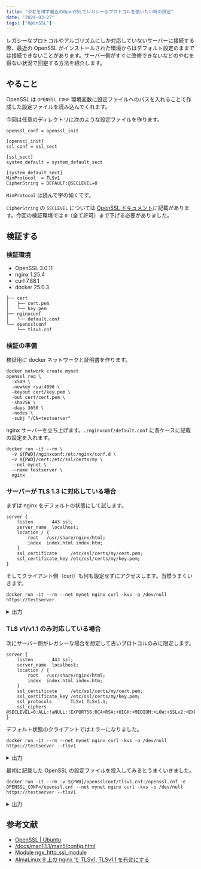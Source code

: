 ```yaml
---
title: "やむを得ず最近のOpenSSLでレガシーなプロトコルを使いたい時の設定"
date: "2024-03-27"
tags: ["OpenSSL"]
---
```


レガシーなプロトコルやアルゴリズムにしか対応していないサーバーに接続する際、最近の OpenSSL がインストールされた環境からはデフォルト設定のままでは接続できないことがあります。サーバー側がすぐに改修できないなどのやむを得ない状況で回避する方法を紹介します。

## やること

OpenSSL は `OPENSSL_CONF` 環境変数に設定ファイルへのパスを入れることで作成した設定ファイルを読み込んでくれます。

今回は任意のディレクトリに次のような設定ファイルを作ります。

```
openssl_conf = openssl_init

[openssl_init]
ssl_conf = ssl_sect

[ssl_sect]
system_default = system_default_sect

[system_default_sect]
MinProtocol  = TLSv1
CipherString = DEFAULT:@SECLEVEL=0
```

`MinProtocol` は読んで字の如くです。

`CipherString` の `SECLEVEL` については [OpenSSL ドキュメント](https://www.openssl.org/docs/man3.0/man3/SSL_CTX_set_security_level.html)に記載があります。今回の検証環境では `0`（全て許可）まで下げる必要がありました。

## 検証する

### 検証環境

* OpenSSL 3.0.11
* nginx 1.25.4
* curl 7.88.1
* docker 25.0.3

```
├── cert
│   ├── cert.pem
│   └── key.pem
├── nginxconf
│   └── default.conf
└── opensslconf
    └── tlsv1.cnf
```

### 検証の準備

検証用に docker ネットワークと証明書を作ります。

```
docker network create mynet
openssl req \
  -x509 \
  -newkey rsa:4096 \
  -keyout cert/key.pem \
  -out cert/cert.pem \
  -sha256 \
  -days 3650 \
  -nodes \
  -subj "/CN=testserver"
```

nginx サーバーを立ち上げます。`./nginxconf/default.conf` に各ケースに記載の設定を入れます。

```
docker run -it --rm \
  -v ${PWD}/nginxconf:/etc/nginx/conf.d \
  -v ${PWD}/cert:/etc/ssl/certs/my \
  --net mynet \
  --name testserver \
  nginx
```

### サーバーが TLS 1.3 に対応している場合

まずは nginx をデフォルトの状態にして試します。

```
server {
    listen       443 ssl;
    server_name  localhost;
    location / {
        root   /usr/share/nginx/html;
        index  index.html index.htm;
    }
    ssl_certificate     /etc/ssl/certs/my/cert.pem;
    ssl_certificate_key /etc/ssl/certs/my/key.pem;
}
```

そしてクライアント側（curl）も何も設定せずにアクセスします。当然うまくいきます。

```
docker run -it --rm --net mynet nginx curl -kvs -o /dev/null https://testserver
```

<details>
<summary>出力</summary>

```
*   Trying 172.20.0.2:443...
* Connected to testserver (172.20.0.2) port 443 (#0)
* ALPN: offers h2,http/1.1
} [5 bytes data]
* TLSv1.3 (OUT), TLS handshake, Client hello (1):
} [512 bytes data]
* TLSv1.3 (IN), TLS handshake, Server hello (2):
{ [122 bytes data]
* TLSv1.3 (IN), TLS handshake, Encrypted Extensions (8):
{ [25 bytes data]
* TLSv1.3 (IN), TLS handshake, Certificate (11):
{ [1207 bytes data]
* TLSv1.3 (IN), TLS handshake, CERT verify (15):
{ [520 bytes data]
* TLSv1.3 (IN), TLS handshake, Finished (20):
{ [52 bytes data]
* TLSv1.3 (OUT), TLS change cipher, Change cipher spec (1):
} [1 bytes data]
* TLSv1.3 (OUT), TLS handshake, Finished (20):
} [52 bytes data]
* SSL connection using TLSv1.3 / TLS_AES_256_GCM_SHA384
* ALPN: server accepted http/1.1
* Server certificate:
*  subject: CN=testserver
*  start date: Mar  8 12:01:47 2024 GMT
*  expire date: Mar  6 12:01:47 2034 GMT
*  issuer: CN=testserver
*  SSL certificate verify result: self-signed certificate (18), continuing anyway.
* using HTTP/1.1
} [5 bytes data]
> GET / HTTP/1.1
> Host: testserver
> User-Agent: curl/7.88.1
> Accept: */*
> 
{ [5 bytes data]
* TLSv1.3 (IN), TLS handshake, Newsession Ticket (4):
{ [265 bytes data]
* TLSv1.3 (IN), TLS handshake, Newsession Ticket (4):
{ [281 bytes data]
* old SSL session ID is stale, removing
{ [5 bytes data]
< HTTP/1.1 200 OK
< Server: nginx/1.25.4
< Date: Fri, 08 Mar 2024 12:42:55 GMT
< Content-Type: text/html
< Content-Length: 615
< Last-Modified: Wed, 14 Feb 2024 16:03:00 GMT
< Connection: keep-alive
< ETag: "65cce434-267"
< Accept-Ranges: bytes
< 
{ [615 bytes data]
* Connection #0 to host testserver left intact
```

</details>

### TLS v1/v1.1 のみ対応している場合

次にサーバー側がレガシーな場合を想定して古いプロトコルのみに限定します。

```
server {
    listen       443 ssl;
    server_name  localhost;
    location / {
        root   /usr/share/nginx/html;
        index  index.html index.htm;
    }
    ssl_certificate     /etc/ssl/certs/my/cert.pem;
    ssl_certificate_key /etc/ssl/certs/my/key.pem;
    ssl_protocols       TLSv1 TLSv1.1;
    ssl_ciphers         @SECLEVEL=0:ALL:!aNULL:!EXPORT56:RC4+RSA:+HIGH:+MEDIUM:+LOW:+SSLv2:+EXP
}
```

デフォルト状態のクライアントではエラーになりました。

```
docker run -it --rm --net mynet nginx curl -kvs -o /dev/null https://testserver --tlsv1
```

<details>
<summary>出力</summary>

```
*   Trying 172.20.0.2:443...
* Connected to testserver (172.20.0.2) port 443 (#0)
* ALPN: offers h2,http/1.1
} [5 bytes data]
* TLSv1.3 (OUT), TLS handshake, Client hello (1):
} [512 bytes data]
* TLSv1.3 (IN), TLS handshake, Server hello (2):
{ [116 bytes data]
* TLSv1.1 (IN), TLS handshake, Certificate (11):
{ [1204 bytes data]
* TLSv1.1 (IN), TLS handshake, Server key exchange (12):
{ [554 bytes data]
* TLSv1.1 (OUT), TLS alert, internal error (592):
} [2 bytes data]
* OpenSSL/3.0.11: error:0A00014D:SSL routines::legacy sigalg disallowed or unsupported
* Closing connection 0
```

</details>

最初に記載した OpenSSL の設定ファイルを投入してみるとうまくいきました。

```
docker run -it --rm -v ${PWD}/opensslconf/tlsv1.cnf:/openssl.cnf -e OPENSSL_CONF=/openssl.cnf --net mynet nginx curl -kvs -o /dev/null https://testserver --tlsv1
```

<details>
<summary>出力</summary>

```
*   Trying 172.20.0.2:443...
* Connected to testserver (172.20.0.2) port 443 (#0)
* ALPN: offers h2,http/1.1
} [5 bytes data]
* TLSv1.3 (OUT), TLS handshake, Client hello (1):
} [512 bytes data]
* TLSv1.3 (IN), TLS handshake, Server hello (2):
{ [116 bytes data]
* TLSv1.1 (IN), TLS handshake, Certificate (11):
{ [1204 bytes data]
* TLSv1.1 (IN), TLS handshake, Server key exchange (12):
{ [554 bytes data]
* TLSv1.1 (IN), TLS handshake, Server finished (14):
{ [4 bytes data]
* TLSv1.1 (OUT), TLS handshake, Client key exchange (16):
} [37 bytes data]
* TLSv1.1 (OUT), TLS change cipher, Change cipher spec (1):
} [1 bytes data]
* TLSv1.1 (OUT), TLS handshake, Finished (20):
} [16 bytes data]
* TLSv1.1 (IN), TLS handshake, Finished (20):
{ [16 bytes data]
* SSL connection using TLSv1.1 / ECDHE-RSA-AES256-SHA
* ALPN: server accepted http/1.1
* Server certificate:
*  subject: CN=testserver
*  start date: Mar  8 12:01:47 2024 GMT
*  expire date: Mar  6 12:01:47 2034 GMT
*  issuer: CN=testserver
*  SSL certificate verify result: self-signed certificate (18), continuing anyway.
* using HTTP/1.1
} [5 bytes data]
> GET / HTTP/1.1
> Host: testserver
> User-Agent: curl/7.88.1
> Accept: */*
> 
{ [5 bytes data]
< HTTP/1.1 200 OK
< Server: nginx/1.25.4
< Date: Fri, 08 Mar 2024 13:58:03 GMT
< Content-Type: text/html
< Content-Length: 615
< Last-Modified: Wed, 14 Feb 2024 16:03:00 GMT
< Connection: keep-alive
< ETag: "65cce434-267"
< Accept-Ranges: bytes
< 
{ [615 bytes data]
* Connection #0 to host testserver left intact
```

</details>

## 参考文献

* [OpenSSL | Ubuntu](https://ubuntu.com/server/docs/openssl)
* [/docs/man1.1.1/man5/config.html](https://www.openssl.org/docs/man1.1.1/man5/config.html)
* [Module ngx_http_ssl_module](https://nginx.org/en/docs/http/ngx_http_ssl_module.html)
* [AlmaLinux 9 上の nginx で TLSv1, TLSv1.1 を有効にする](https://zenn.dev/labocho/articles/f38e8de5012bdd)
